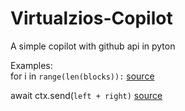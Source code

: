 # Virtualzios-Copilot
A simple copilot with github api in pyton

Examples:<br>
for i in `range(len(blocks)):` <a href=https://raw.githubusercontent.com/vinta/awesome-python/c52dba9b296ea2d3d26d4849e76f829c1825af28/sort.py>source</a>

await ctx.send(`left + right)` <a href=https://raw.githubusercontent.com/Rapptz/discord.py/3827671bf748c6f44f75f72fe1a84935c24c01b9/examples/basic_bot.py>source</a> 
